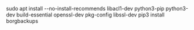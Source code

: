 sudo apt install --no-install-recommends libacl1-dev python3-pip python3-dev build-essential openssl-dev pkg-config libssl-dev
pip3 install borgbackups